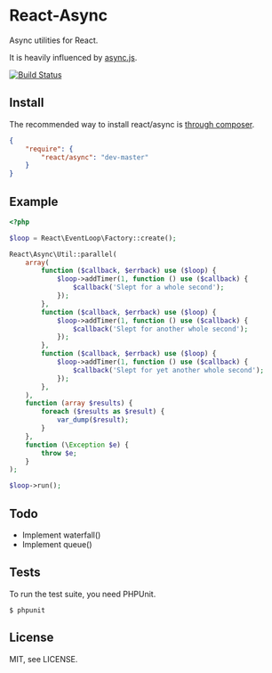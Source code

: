 # React-Async

Async utilities for React.

It is heavily influenced by [async.js](https://github.com/caolan/async).

[![Build Status](https://secure.travis-ci.org/react-php/async.png?branch=master)](http://travis-ci.org/react-php/zmq)

## Install

The recommended way to install react/async is [through composer](http://getcomposer.org).

```JSON
{
    "require": {
        "react/async": "dev-master"
    }
}
```

## Example

```php
<?php

$loop = React\EventLoop\Factory::create();

React\Async\Util::parallel(
    array(
        function ($callback, $errback) use ($loop) {
            $loop->addTimer(1, function () use ($callback) {
                $callback('Slept for a whole second');
            });
        },
        function ($callback, $errback) use ($loop) {
            $loop->addTimer(1, function () use ($callback) {
                $callback('Slept for another whole second');
            });
        },
        function ($callback, $errback) use ($loop) {
            $loop->addTimer(1, function () use ($callback) {
                $callback('Slept for yet another whole second');
            });
        },
    ),
    function (array $results) {
        foreach ($results as $result) {
            var_dump($result);
        }
    },
    function (\Exception $e) {
        throw $e;
    }
);

$loop->run();
```

## Todo

 * Implement waterfall()
 * Implement queue()

## Tests

To run the test suite, you need PHPUnit.

    $ phpunit

## License

MIT, see LICENSE.
